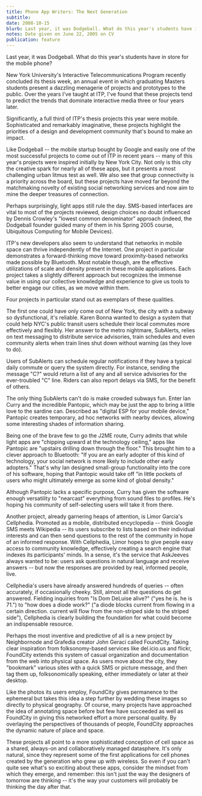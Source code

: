 ```yaml
---
title: Phone App Writers: The Next Generation
subtitle: 
date: 2008-10-15
blurb: Last year, it was Dodgeball. What do this year's students have in store for the mobile phone?
notes: Date given on June 22, 2005 on CV
publication: feature
---
```


Last year, it was Dodgeball. What do this year's students have in store for the mobile phone?

  
New York University's Interactive Telecommunications Program recently concluded its thesis week, an annual event in which graduating Masters students present a dazzling menagerie of projects and prototypes to the public. Over the years I've taught at ITP, I've found that these projects tend to predict the trends that dominate interactive media three or four years later.

Significantly, a full third of ITP's thesis projects this year were mobile. Sophisticated and remarkably imaginative, these projects highlight the priorities of a design and development community that's bound to make an impact.

Like Dodgeball -- the mobile startup bought by Google and easily one of the most successful projects to come out of ITP in recent years -- many of this year's projects were inspired initially by New York City. Not only is this city the creative spark for nearly all of these apps, but it presents a most challenging urban litmus test as well. We also see that group connectivity is a priority across the board, but these projects have moved far beyond the matchmaking novelty of existing social networking services and now aim to mine the deeper treasures of connection.

Perhaps surprisingly, light apps still rule the day. SMS-based interfaces are vital to most of the projects reviewed, design choices no doubt influenced by Dennis Crowley's "lowest common denominator" approach (indeed, the Dodgeball founder guided many of them in his Spring 2005 course, Ubiquitous Computing for Mobile Devices).

ITP's new developers also seem to understand that networks in mobile space can thrive independently of the Internet. One project in particular demonstrates a forward-thinking move toward proximity-based networks made possible by Bluetooth. Most notable though, are the effective utilizations of scale and density present in these mobile applications. Each project takes a slightly different approach but recognizes the immense value in using our collective knowledge and experience to give us tools to better engage our cities, as we move within them.

Four projects in particular stand out as exemplars of these qualities.

The first one could have only come out of New York, the city with a subway so dysfunctional, it's reliable. Karen Bonna wanted to design a system that could help NYC's public transit users schedule their local commutes more effectively and flexibly. Her answer to the metro nightmare, SubAlerts, relies on text messaging to distribute service advisories, train schedules and even community alerts when train lines shut down without warning (as they love to do).

Users of SubAlerts can schedule regular notifications if they have a typical daily commute or query the system directly. For instance, sending the message "C?" would return a list of any and all service advisories for the ever-troubled "C" line. Riders can also report delays via SMS, for the benefit of others.

The only thing SubAlerts can't do is make crowded subways fun. Enter Ian Curry and the incredible Pantopic, which may be just the app to bring a little love to the sardine can. Described as "digital ESP for your mobile device," Pantopic creates temporary, ad hoc networks with nearby devices, allowing some interesting shades of information sharing.

Being one of the brave few to go the J2ME route, Curry admits that while light apps are "chipping upward at the technology ceiling," apps like Pantopic are "upstairs drilling down through the floor." This brought him to a clever approach to Bluetooth: "If you are an early adopter of this kind of technology, your social network is more likely to include other early adopters." That's why Ian designed small-group functionality into the core of his software, hoping that Pantopic would take off "in little pockets of users who might ultimately emerge as some kind of global density."

Although Pantopic lacks a specific purpose, Curry has given the software enough versatility to "nearcast" everything from sound files to profiles. He's hoping his community of self-selecting users will take it from there.

Another project, already garnering heaps of attention, is Limor Garcia's Cellphedia. Promoted as a mobile, distributed encyclopedia -- think Google SMS meets Wikipedia -- its users subscribe to lists based on their individual interests and can then send questions to the rest of the community in hope of an informed response. With Cellphedia, Limor hopes to give people easy access to community knowledge, effectively creating a search engine that indexes its participants' minds. In a sense, it's the service that AskJeeves always wanted to be: users ask questions in natural language and receive answers -- but now the responses are provided by real, informed people, live.

Cellphedia's users have already answered hundreds of queries -- often accurately, if occasionally cheeky. Still, almost all the questions do get answered. Fielding inquiries from "Is Dom DeLuise alive?" ("yes he is. he is 71.") to "how does a diode work?" ("a diode blocks current from flowing in a certain direction. current will flow from the non-striped side to the striped side"), Cellphedia is clearly building the foundation for what could become an indispensable resource.

Perhaps the most inventive and predictive of all is a new project by Neighbornode and Grafedia creator John Geraci called FoundCity. Taking clear inspiration from folksonomy-based services like del.icio.us and flickr, FoundCity extends this system of casual organization and documentation from the web into physical space. As users move about the city, they "bookmark" various sites with a quick SMS or picture message, and then tag them up, folksonomically speaking, either immediately or later at their desktop.

Like the photos its users employ, FoundCity gives permanence to the ephemeral but takes this idea a step further by wedding these images so directly to physical geography. Of course, many projects have approached the idea of annotating space before but few have succeeded as well as FoundCity in giving this networked effort a more personal quality. By overlaying the perspectives of thousands of people, FoundCity approaches the dynamic nature of place and space.

These projects all point to a more sophisticated conception of cell space as a shared, always-on and collaboratively managed datasphere. It's only natural, since they represent some of the first applications for cell phones created by the generation who grew up with wireless. So even if you can't quite see what's so exciting about these apps, consider the mindset from which they emerge, and remember: this isn't just the way the designers of tomorrow are thinking -- it's the way your customers will probably be thinking the day after that.
